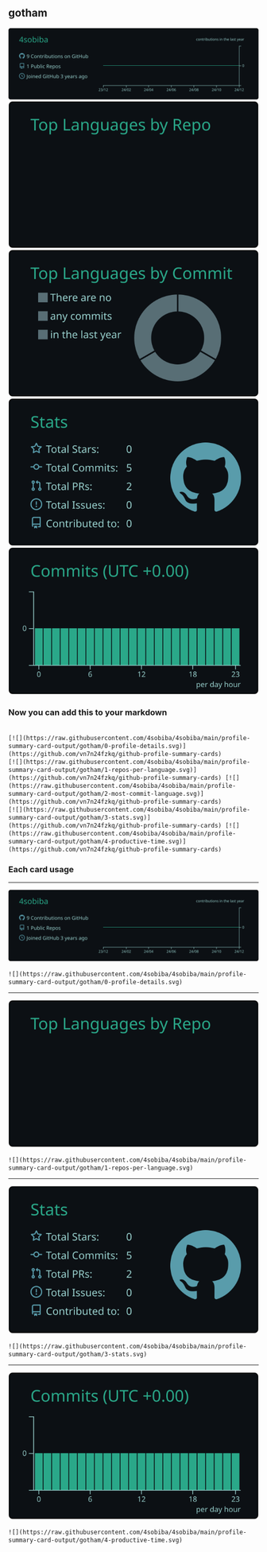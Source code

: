 ## gotham

[![](./0-profile-details.svg)](https://github.com/vn7n24fzkq/github-profile-summary-cards)
[![](./1-repos-per-language.svg)](https://github.com/vn7n24fzkq/github-profile-summary-cards) [![](./2-most-commit-language.svg)](https://github.com/vn7n24fzkq/github-profile-summary-cards)
[![](./3-stats.svg)](https://github.com/vn7n24fzkq/github-profile-summary-cards) [![](./4-productive-time.svg)](https://github.com/vn7n24fzkq/github-profile-summary-cards)
### Now you can add this to your markdown
```

[![](https://raw.githubusercontent.com/4sobiba/4sobiba/main/profile-summary-card-output/gotham/0-profile-details.svg)](https://github.com/vn7n24fzkq/github-profile-summary-cards)
[![](https://raw.githubusercontent.com/4sobiba/4sobiba/main/profile-summary-card-output/gotham/1-repos-per-language.svg)](https://github.com/vn7n24fzkq/github-profile-summary-cards) [![](https://raw.githubusercontent.com/4sobiba/4sobiba/main/profile-summary-card-output/gotham/2-most-commit-language.svg)](https://github.com/vn7n24fzkq/github-profile-summary-cards)
[![](https://raw.githubusercontent.com/4sobiba/4sobiba/main/profile-summary-card-output/gotham/3-stats.svg)](https://github.com/vn7n24fzkq/github-profile-summary-cards) [![](https://raw.githubusercontent.com/4sobiba/4sobiba/main/profile-summary-card-output/gotham/4-productive-time.svg)](https://github.com/vn7n24fzkq/github-profile-summary-cards)

```

### Each card usage
---

![](./0-profile-details.svg)

```
![](https://raw.githubusercontent.com/4sobiba/4sobiba/main/profile-summary-card-output/gotham/0-profile-details.svg)
```

    

---

![](./1-repos-per-language.svg)

```
![](https://raw.githubusercontent.com/4sobiba/4sobiba/main/profile-summary-card-output/gotham/1-repos-per-language.svg)
```

    

---

![](./3-stats.svg)

```
![](https://raw.githubusercontent.com/4sobiba/4sobiba/main/profile-summary-card-output/gotham/3-stats.svg)
```

    

---

![](./4-productive-time.svg)

```
![](https://raw.githubusercontent.com/4sobiba/4sobiba/main/profile-summary-card-output/gotham/4-productive-time.svg)
```

    
